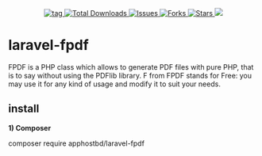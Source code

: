 <p align="center">
     <a href="https://github.com/apphostbd/laravel-fpdf/blob/master/LICENSE" alt="tag">
        <img src="https://img.shields.io/github/v/tag/apphostbd/laravel-fpdf" alt="tag"/>
      </a> 
     <a href="https://github.com/apphostbd/laravel-fpdf/blob/master/LICENSE" alt="Total Downloads">
        <img src="https://img.shields.io/github/downloads/apphostbd/laravel-fpdf/total" alt="Total Downloads"/>
      </a> 
     <a href="https://github.com/apphostbd/laravel-fpdf/blob/master/LICENSE" alt="Issues">
        <img src="https://img.shields.io/github/issues/apphostbd/laravel-fpdf" alt="Issues"/>
      </a>  
     <a href="https://github.com/apphostbd/laravel-fpdf/blob/master/LICENSE" alt="Forks">
        <img src="https://img.shields.io/github/forks/apphostbd/laravel-fpdf"  alt="Forks"/>
      </a>  
     <a href="https://github.com/apphostbd/laravel-fpdf/blob/master/LICENSE" alt="Stars">
        <img src="https://img.shields.io/github/stars/apphostbd/laravel-fpdf"  alt="Stars"/>
      </a>  
     <a href="https://github.com/apphostbd/laravel-fpdf/blob/master/LICENSE" alt="License">
        <img src="https://img.shields.io/github/license/apphostbd/laravel-fpdf" />
      </a>       
</p>

# laravel-fpdf
FPDF is a PHP class which allows to generate PDF files with pure PHP, that is to say without using the PDFlib library. F from FPDF stands for Free: you may use it for any kind of usage and modify it to suit your needs.
## install

**1) Composer**

composer require apphostbd/laravel-fpdf
